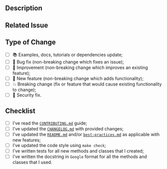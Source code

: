 ## Description

<!-- Add a more detailed description of the changes if needed. -->

## Related Issue

<!-- If your PR refers to a related issue, link it here. -->

## Type of Change

<!-- Mark with an `x` all the checkboxes that apply (like `[x]`) -->

- [ ] :books: Examples, docs, tutorials or dependencies update;
- [ ] :wrench: Bug fix (non-breaking change which fixes an issue);
- [ ] :clinking_glasses: Improvement (non-breaking change which improves an existing feature);
- [ ] :rocket: New feature (non-breaking change which adds functionality);
- [ ] :boom: Breaking change (fix or feature that would cause existing functionality to change);
- [ ] :closed_lock_with_key: Security fix.

## Checklist

<!-- Mark with an `x` all the checkboxes that apply (like `[x]`) -->

- [ ] I've read the [`CONTRIBUTING.md`](https://github.com/stac-extensions/mlm/blob/main/CONTRIBUTING.md) guide;
- [ ] I've updated the [`CHANGELOG.md`](https://github.com/stac-extensions/mlm/blob/main/CHANGELOG.md) with provided changes;
- [ ] I've updated the [`README.md`](https://github.com/stac-extensions/mlm/blob/main/README.md) and/or
      [`best-practices.md`](https://github.com/stac-extensions/mlm/blob/main/best-practices.md) as applicable with new features;
- [ ] I've updated the code style using `make check`;
- [ ] I've written tests for all new methods and classes that I created;
- [ ] I've written the docstring in `Google` format for all the methods and classes that I used.
